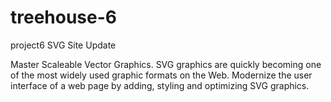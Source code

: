 # treehouse-6
project6
SVG Site Update

Master Scaleable Vector Graphics. SVG graphics are quickly becoming one of the most widely used graphic formats on the Web. Modernize the user interface of a web page by adding, styling and optimizing SVG graphics.
